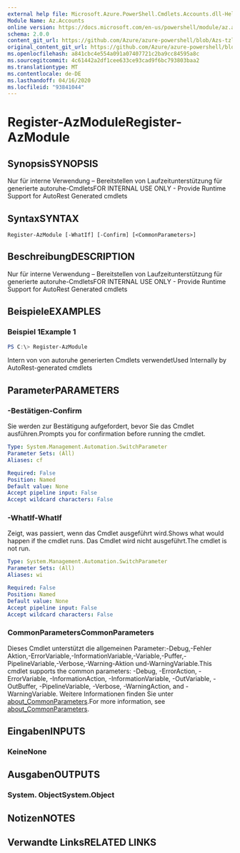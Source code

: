 ```yaml
---
external help file: Microsoft.Azure.PowerShell.Cmdlets.Accounts.dll-Help.xml
Module Name: Az.Accounts
online version: https://docs.microsoft.com/en-us/powershell/module/az.accounts/register-azmodule
schema: 2.0.0
content_git_url: https://github.com/Azure/azure-powershell/blob/Azs-tzl/src/Accounts/Accounts/help/Register-AzModule.md
original_content_git_url: https://github.com/Azure/azure-powershell/blob/Azs-tzl/src/Accounts/Accounts/help/Register-AzModule.md
ms.openlocfilehash: a841cbc4e554a091a07407721c2ba9cc84595a8c
ms.sourcegitcommit: 4c61442a2df1cee633ce93cad9f6bc793803baa2
ms.translationtype: MT
ms.contentlocale: de-DE
ms.lasthandoff: 04/16/2020
ms.locfileid: "93841044"
---
```

# <span data-ttu-id="91705-101">Register-AzModule</span><span class="sxs-lookup"><span data-stu-id="91705-101">Register-AzModule</span></span>

## <span data-ttu-id="91705-102">Synopsis</span><span class="sxs-lookup"><span data-stu-id="91705-102">SYNOPSIS</span></span>
<span data-ttu-id="91705-103">Nur für interne Verwendung – Bereitstellen von Laufzeitunterstützung für generierte autoruhe-Cmdlets</span><span class="sxs-lookup"><span data-stu-id="91705-103">FOR INTERNAL USE ONLY - Provide Runtime Support for AutoRest Generated cmdlets</span></span>

## <span data-ttu-id="91705-104">Syntax</span><span class="sxs-lookup"><span data-stu-id="91705-104">SYNTAX</span></span>

```
Register-AzModule [-WhatIf] [-Confirm] [<CommonParameters>]
```

## <span data-ttu-id="91705-105">Beschreibung</span><span class="sxs-lookup"><span data-stu-id="91705-105">DESCRIPTION</span></span>
<span data-ttu-id="91705-106">Nur für interne Verwendung – Bereitstellen von Laufzeitunterstützung für generierte autoruhe-Cmdlets</span><span class="sxs-lookup"><span data-stu-id="91705-106">FOR INTERNAL USE ONLY - Provide Runtime Support for AutoRest Generated cmdlets</span></span>

## <span data-ttu-id="91705-107">Beispiele</span><span class="sxs-lookup"><span data-stu-id="91705-107">EXAMPLES</span></span>

### <span data-ttu-id="91705-108">Beispiel 1</span><span class="sxs-lookup"><span data-stu-id="91705-108">Example 1</span></span>
```powershell
PS C:\> Register-AzModule
```

<span data-ttu-id="91705-109">Intern von von autoruhe generierten Cmdlets verwendet</span><span class="sxs-lookup"><span data-stu-id="91705-109">Used Internally by AutoRest-generated cmdlets</span></span>

## <span data-ttu-id="91705-110">Parameter</span><span class="sxs-lookup"><span data-stu-id="91705-110">PARAMETERS</span></span>

### <span data-ttu-id="91705-111">-Bestätigen</span><span class="sxs-lookup"><span data-stu-id="91705-111">-Confirm</span></span>
<span data-ttu-id="91705-112">Sie werden zur Bestätigung aufgefordert, bevor Sie das Cmdlet ausführen.</span><span class="sxs-lookup"><span data-stu-id="91705-112">Prompts you for confirmation before running the cmdlet.</span></span>

```yaml
Type: System.Management.Automation.SwitchParameter
Parameter Sets: (All)
Aliases: cf

Required: False
Position: Named
Default value: None
Accept pipeline input: False
Accept wildcard characters: False
```

### <span data-ttu-id="91705-113">-WhatIf</span><span class="sxs-lookup"><span data-stu-id="91705-113">-WhatIf</span></span>
<span data-ttu-id="91705-114">Zeigt, was passiert, wenn das Cmdlet ausgeführt wird.</span><span class="sxs-lookup"><span data-stu-id="91705-114">Shows what would happen if the cmdlet runs.</span></span> <span data-ttu-id="91705-115">Das Cmdlet wird nicht ausgeführt.</span><span class="sxs-lookup"><span data-stu-id="91705-115">The cmdlet is not run.</span></span>

```yaml
Type: System.Management.Automation.SwitchParameter
Parameter Sets: (All)
Aliases: wi

Required: False
Position: Named
Default value: None
Accept pipeline input: False
Accept wildcard characters: False
```

### <span data-ttu-id="91705-116">CommonParameters</span><span class="sxs-lookup"><span data-stu-id="91705-116">CommonParameters</span></span>
<span data-ttu-id="91705-117">Dieses Cmdlet unterstützt die allgemeinen Parameter:-Debug,-Fehler Aktion,-ErrorVariable,-InformationVariable,-Variable,-Puffer,-PipelineVariable,-Verbose,-Warning-Aktion und-WarningVariable.</span><span class="sxs-lookup"><span data-stu-id="91705-117">This cmdlet supports the common parameters: -Debug, -ErrorAction, -ErrorVariable, -InformationAction, -InformationVariable, -OutVariable, -OutBuffer, -PipelineVariable, -Verbose, -WarningAction, and -WarningVariable.</span></span> <span data-ttu-id="91705-118">Weitere Informationen finden Sie unter [about_CommonParameters](http://go.microsoft.com/fwlink/?LinkID=113216).</span><span class="sxs-lookup"><span data-stu-id="91705-118">For more information, see [about_CommonParameters](http://go.microsoft.com/fwlink/?LinkID=113216).</span></span>

## <span data-ttu-id="91705-119">Eingaben</span><span class="sxs-lookup"><span data-stu-id="91705-119">INPUTS</span></span>

### <span data-ttu-id="91705-120">Keine</span><span class="sxs-lookup"><span data-stu-id="91705-120">None</span></span>

## <span data-ttu-id="91705-121">Ausgaben</span><span class="sxs-lookup"><span data-stu-id="91705-121">OUTPUTS</span></span>

### <span data-ttu-id="91705-122">System. Object</span><span class="sxs-lookup"><span data-stu-id="91705-122">System.Object</span></span>
## <span data-ttu-id="91705-123">Notizen</span><span class="sxs-lookup"><span data-stu-id="91705-123">NOTES</span></span>

## <span data-ttu-id="91705-124">Verwandte Links</span><span class="sxs-lookup"><span data-stu-id="91705-124">RELATED LINKS</span></span>
